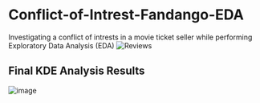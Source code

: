 # Conflict-of-Intrest-Fandango-EDA
Investigating a conflict of intrests in a movie ticket seller while performing Exploratory Data Analysis (EDA) 
![Reviews](https://fivethirtyeight.com/wp-content/uploads/2015/10/fandango_banner_revise.png)

## Final KDE Analysis Results 
![image](https://user-images.githubusercontent.com/61661948/191295065-3865446d-8a7f-4dcf-8501-46481aaf4567.png)
